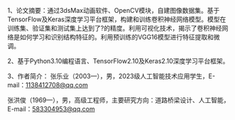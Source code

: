 1、论文摘要：通过3dsMax动画软件、OpenCV模块，自建图像数据集。基于TensorFlow及Keras深度学习平台框架，构建和训练卷积神经网络模型。模型在训练集、验证集和测试集上达到了?的精度。利用可视化技术，揭示了卷积神经网络是如何学习和识别结构特征的。利用预训练的VGG16模型进行特征提取和微调。

2、基于Python3.10编程语言、TensorFlow2.10及Keras2.10深度学习平台框架。

3、作者简介：
张乐业（2003—），男，2023级人工智能技术应用学生，E-mail：1138412708@qq.com

张洪俊（1969—），男，高级工程师，主要研究方向：道路桥梁设计、人工智能，E-mail：583304953@qq.com
